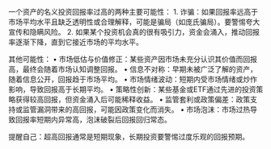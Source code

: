 一个资产的名义投资回报率过高的两种主要可能性：
	1. 诈骗：如果回报率远高于市场平均水平且缺乏透明性或合理解释，可能是骗局（如庞氏骗局）。要警惕夸大宣传和隐瞒风险。
	2. 如果某个投资机会真的很有吸引力，资金会涌入，推动回报率逐渐下降，直到它接近市场的平均水平。

其他可能性：
	• 市场低估与价值修正：某些资产因市场未充分认识其价值而回报高，最终会随着市场认知调整回报。
	• 信息不对称：早期未被广泛了解的资产，随着信息公开，回报趋于市场平均。
	• 市场情绪波动：短期内受市场情绪或炒作影响，导致回报高于长期平均。
	• 策略性创新：某些基金或ETF通过先进的投资策略获得较高回报，但资金涌入后可能稀释收益。
	• 监管套利或政策偏差：政策支持或监管漏洞带来的高回报，可能因政策变化而消失。
	• 市场泡沫：市场过热导致回报率短期内异常高，泡沫破裂后回报回归常态。

提醒自己：超高回报通常是短期现象，长期投资要警惕过度乐观的回报预期。
